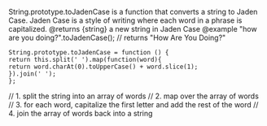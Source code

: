 
String.prototype.toJadenCase is a function that converts a string to Jaden Case.
Jaden Case is a style of writing where each word in a phrase is capitalized.
@returns {string} a new string in Jaden Case
@example
"how are you doing?".toJadenCase();
// returns "How Are You Doing?"

```
String.prototype.toJadenCase = function () {
return this.split(' ').map(function(word){
return word.charAt(0).toUpperCase() + word.slice(1);
}).join(' ');
};
```

// 1. split the string into an array of words
// 2. map over the array of words
// 3. for each word, capitalize the first letter and add the rest of the word
// 4. join the array of words back into a string

